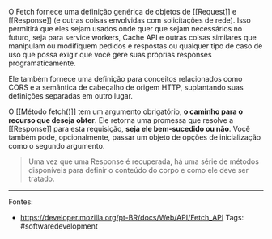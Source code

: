 O Fetch fornece uma definição genérica de objetos de [[Request]] e [[Response]] (e outras coisas envolvidas com solicitações de rede). Isso permitirá que eles sejam usados onde quer que sejam necessários no futuro, seja para service workers, Cache API e outras coisas similares que manipulam ou modifiquem pedidos e respostas ou qualquer tipo de caso de uso que possa exigir que você gere suas próprias responses programaticamente.

Ele também fornece uma definição para conceitos relacionados como CORS e a semântica de cabeçalho de origem HTTP, suplantando suas definições separadas em outro lugar.

O [[Método fetch()]] tem um argumento obrigatório, **o caminho para o recurso que deseja obter**. Ele retorna uma promessa que resolve a [[Response]] para esta requisição, **seja ele bem-sucedido ou não**. Você também pode, opcionalmente, passar um objeto de opções de inicialização como o segundo argumento.

>Uma vez que uma Response é recuperada, há uma série de métodos disponíveis para definir o conteúdo do corpo e como ele deve ser tratado.

---
Fontes:
- https://developer.mozilla.org/pt-BR/docs/Web/API/Fetch_API
Tags: #softwaredevelopment 